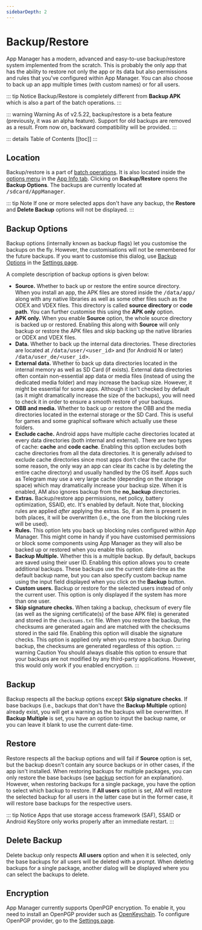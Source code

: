 ```yaml
---
sidebarDepth: 2
---
```

# Backup/Restore
App Manager has a modern, advanced and easy-to-use backup/restore system implemented from the scratch. This is probably the only app that has the ability to restore not only the app or its data but also permissions and rules that you've configured within App Manager. You can also choose to back up an app multiple times (with custom names) or for all users.

::: tip Notice
Backup/Restore is completely different from **Backup APK** which is also a part of the batch operations.
:::

::: warning Warning
As of v2.5.22, backup/restore is a beta feature (previously, it was an alpha feature). Support for old backups are removed as a result. From now on, backward compatibility will be provided.
:::

::: details Table of Contents
[[toc]]
:::

## Location
Backup/restore is a part of [batch operations][batch_ops]. It is also located inside the [options menu][app_info_menu] in the [App Info tab][app_info]. Clicking on **Backup/Restore** opens the **Backup Options**. The backups are currently located at <tt>/sdcard/AppManager</tt>.

::: tip Note
If one or more selected apps don't have any backup, the **Restore** and **Delete Backup** options will not be displayed.
:::

## Backup Options
Backup options (internally known as backup flags) let you customise the backups on the fly. However, the customisations will not be remembered for the future backups. If you want to customise this dialog, use [Backup Options][settings_bo] in the [Settings page][settings].

A complete description of backup options is given below:
- **Source.** Whether to back up or restore the entire source directory. When you install an app, the APK files are stored inside the <tt>/data/app/</tt> along with any native libraries as well as some other files such as the ODEX and VDEX files. This directory is called **source directory** or **code path**. You can further customise this using the **APK only** option.
- **APK only.** When you enable **Source** option, the whole source directory is backed up or restored. Enabling this along with **Source** will only backup or restore the APK files and skip backing up the native libraries or ODEX and VDEX files.
- **Data.** Whether to back up the internal data directories. These directories are located at <tt>/data/user/<user_id></tt> and (for Android N or later) <tt>/data/user_de/<user_id></tt>.
- **External data.** Whether to back up data directories located in the internal memory as well as SD Card (if exists). External data directories often contain non-essential app data or media files (instead of using the dedicated media folder) and may increase the backup size. However, it might be essential for some apps. Although it isn't checked by default (as it might dramatically increase the size of the backups), you will need to check it in order to ensure a smooth restore of your backups.
- **OBB and media.** Whether to back up or restore the OBB and the media directories located in the external storage or the SD Card. This is useful for games and some graphical software which actually use these folders.
- **Exclude cache.** Android apps have multiple cache directories located at every data directories (both internal and external). There are two types of cache: **cache** and **code cache**. Enabling this option excludes both cache directories from all the data directories. It is generally advised to exclude cache directories since most apps don't clear the cache (for some reason, the only way an app can clear its cache is by deleting the entire cache directory) and usually handled by the OS itself. Apps such as Telegram may use a very large cache (depending on the storage space) which may dramatically increase your backup size. When it is enabled, AM also ignores backup from the **no_backup** directories.
- **Extras.** Backup/restore app permissions, net policy, battery optimization, SSAID, etc. It's enabled by default. Note that, blocking rules are applied _after_ applying the extras. So, if an item is present in both places, it will be overwritten (i.e., the one from the blocking rules will be used).
- **Rules.** This option lets you back up blocking rules configured within App Manager. This might come in handy if you have customised permissions or block some components using App Manager as they will also be backed up or restored when you enable this option.
- **Backup Multiple.** Whether this is a multiple backup. By default, backups are saved using their user ID. Enabling this option allows you to create additional backups. These backups use the current date-time as the default backup name, but you can also specify custom backup name using the input field displayed when you click on the **Backup** button.
- **Custom users.** Backup or restore for the selected users instead of only the current user. This option is only displayed if the system has more than one user.
- **Skip signature checks.** When taking a backup, checksum of every file (as well as the signing certificate(s) of the base APK file) is generated and stored in the `checksums.txt` file. When you restore the backup, the checksums are generated again and are matched with the checksums stored in the said file. Enabling this option will disable the signature checks. This option is applied only when you restore a backup. During backup, the checksums are generated regardless of this option.
  ::: warning Caution
  You should always disable this option to ensure that your backups are not modified by any third-party applications. However, this would only work if you enabled encryption.
  :::

## Backup
Backup respects all the backup options except **Skip signature checks**. If base backups (i.e., backups that don't have the **Backup Multiple** option) already exist, you will get a warning as the backups will be overwritten. If **Backup Multiple** is set, you have an option to input the backup name, or you can leave it blank to use the current date-time. 

## Restore
Restore respects all the backup options and will fail if **Source** option is set, but the backup doesn't contain any source backups or in other cases, if the app isn't installed. When restoring backups for multiple packages, you can only restore the base backups (see [backup](#backup) section for an explanation). However, when restoring backups for a single package, you have the option to select which backup to restore. If **All users** option is set, AM will restore the selected backup for all users in the latter case but in the former case, it will restore base backups for the respective users.

::: tip Notice
Apps that use storage access framework (SAF), SSAID or Android KeyStore only works properly after an immediate restart.
:::

## Delete Backup
Delete backup only respects **All users** option and when it is selected, only the base backups for all users will be deleted with a prompt. When deleting backups for a single package, another dialog will be displayed where you can select the backups to delete.

## Encryption
App Manager currently supports OpenPGP encryption. To enable it, you need to install an OpenPGP provider such as [OpenKeychain][open_keychain]. To configure OpenPGP provider, go to the [Settings page][settings].

[batch_ops]: ./main-page.md#batch-operations
[app_info]: ./app-details-page.md#app-info-tab
[app_info_menu]: ./app-details-page.md#options-menu
[settings]: ./settings-page.md
[settings_bo]: ./settings-page.md#backup-options
[open_keychain]: https://openkeychain.org
